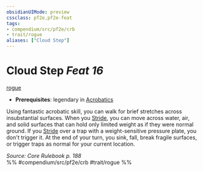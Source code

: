 ```yaml
---
obsidianUIMode: preview
cssclass: pf2e,pf2e-feat
tags:
- compendium/src/pf2e/crb
- trait/rogue
aliases: ["Cloud Step"]
---
```

# Cloud Step  *Feat 16*  
[rogue](Reference/Rules/Traits/rogue.md "Rogue Class Trait")  

- **Prerequisites**: legendary in [Acrobatics](skills.md#Acrobatics)

Using fantastic acrobatic skill, you can walk for brief stretches across insubstantial surfaces. When you [Stride](stride.md), you can move across water, air, and solid surfaces that can hold only limited weight as if they were normal ground. If you [Stride](stride.md) over a trap with a weight-sensitive pressure plate, you don't trigger it. At the end of your turn, you sink, fall, break fragile surfaces, or trigger traps as normal for your current location.

*Source: Core Rulebook p. 188*  
%% #compendium/src/pf2e/crb #trait/rogue %%